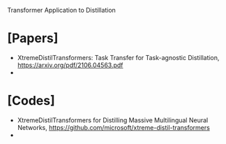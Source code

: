 Transformer Application to Distillation



# [Papers]
+ XtremeDistilTransformers: Task Transfer for Task-agnostic Distillation, https://arxiv.org/pdf/2106.04563.pdf
+ 

# [Codes]
+ XtremeDistilTransformers for Distilling Massive Multilingual Neural Networks, https://github.com/microsoft/xtreme-distil-transformers
+ 
